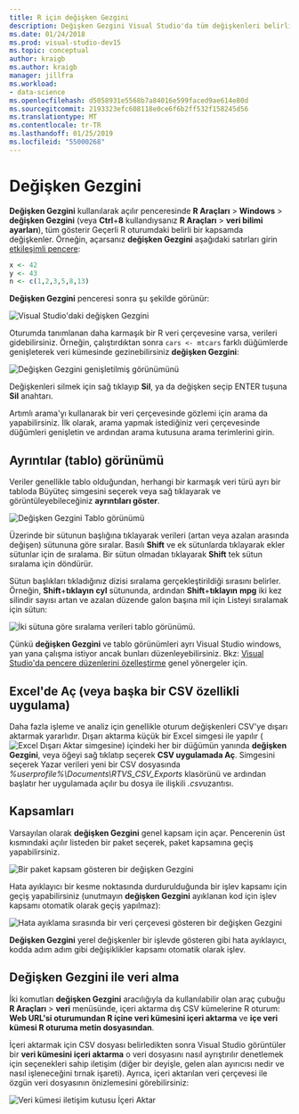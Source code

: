 ```yaml
---
title: R için değişken Gezgini
description: Değişken Gezgini Visual Studio'da tüm değişkenleri belirli bir kapsamda geçerli R oturumda gösterir.
ms.date: 01/24/2018
ms.prod: visual-studio-dev15
ms.topic: conceptual
author: kraigb
ms.author: kraigb
manager: jillfra
ms.workload:
- data-science
ms.openlocfilehash: d5058931e5568b7a84016e599faced9ae614e80d
ms.sourcegitcommit: 2193323efc608118e0ce6f6b2ff532f158245d56
ms.translationtype: MT
ms.contentlocale: tr-TR
ms.lasthandoff: 01/25/2019
ms.locfileid: "55000268"
---
```

# <a name="variable-explorer"></a>Değişken Gezgini

**Değişken Gezgini** kullanılarak açılır penceresinde **R Araçları** > **Windows** > **değişken Gezgini** (veya **Ctrl**+**8** kullandıysanız **R Araçları** > **veri bilimi ayarları**), tüm gösterir Geçerli R oturumdaki belirli bir kapsamda değişkenler. Örneğin, açarsanız **değişken Gezgini** aşağıdaki satırları girin [etkileşimli pencere](interactive-repl-for-r-in-visual-studio.md):

```R
x <- 42
y <- 43
n <- c(1,2,3,5,8,13)
```

**Değişken Gezgini** penceresi sonra şu şekilde görünür:

![Visual Studio'daki değişken Gezgini](media/variable-explorer-window.png)

Oturumda tanımlanan daha karmaşık bir R veri çerçevesine varsa, verileri gidebilirsiniz. Örneğin, çalıştırdıktan sonra `cars <- mtcars` farklı düğümlerde genişleterek veri kümesinde gezinebilirsiniz **değişken Gezgini**:

![Değişken Gezgini genişletilmiş görünümünü](media/variable-explorer-expanded-results.png)

Değişkenleri silmek için sağ tıklayıp **Sil**, ya da değişken seçip ENTER tuşuna **Sil** anahtarı.

Artımlı arama'yı kullanarak bir veri çerçevesinde gözlemi için arama da yapabilirsiniz. İlk olarak, arama yapmak istediğiniz veri çerçevesinde düğümleri genişletin ve ardından arama kutusuna arama terimlerini girin.

## <a name="details-table-view"></a>Ayrıntılar (tablo) görünümü

Veriler genellikle tablo olduğundan, herhangi bir karmaşık veri türü ayrı bir tabloda Büyüteç simgesini seçerek veya sağ tıklayarak ve görüntüleyebileceğiniz **ayrıntıları göster**.

![Değişken Gezgini Tablo görünümü](media/variable-explorer-table-view.png)

Üzerinde bir sütunun başlığına tıklayarak verileri (artan veya azalan arasında değişen) sütununa göre sıralar. Basılı **Shift** ve ek sütunlarda tıklayarak ekler sütunlar için de sıralama. Bir sütun olmadan tıklayarak **Shift** tek sütun sıralama için döndürür.

Sütun başlıkları tıkladığınız dizisi sıralama gerçekleştirildiği sırasını belirler. Örneğin, **Shift**+**tıklayın** **cyl** sütununda, ardından **Shift**+**tıklayın** **mpg** iki kez silindir sayısı artan ve azalan düzende galon başına mil için Listeyi sıralamak için sütun:

![İki sütuna göre sıralama verileri tablo görünümü.](media/variable-explorer-table-view-sorting.png)

Çünkü **değişken Gezgini** ve tablo görünümleri ayrı Visual Studio windows, yan yana çalışma istiyor ancak bunları düzenleyebilirsiniz. Bkz: [Visual Studio'da pencere düzenlerini özelleştirme](../ide/customizing-window-layouts-in-visual-studio.md) genel yönergeler için.

## <a name="open-in-excel-or-other-csv-capable-application"></a>Excel'de Aç (veya başka bir CSV özellikli uygulama)

Daha fazla işleme ve analiz için genellikle oturum değişkenleri CSV'ye dışarı aktarmak yararlıdır. Dışarı aktarma küçük bir Excel simgesi ile yapılır (![Excel Dışarı Aktar simgesine](media/variable-explorer-excel-icon.png)) içindeki her bir düğümün yanında **değişken Gezgini**, veya öğeyi sağ tıklatıp seçerek **CSV uygulamada Aç**. Simgesini seçerek Yazar verileri yeni bir CSV dosyasında *%userprofile%\Documents\RTVS_CSV_Exports* klasörünü ve ardından başlatır her uygulamada açılır bu dosya ile ilişkili *.csv*uzantısı.

## <a name="scopes"></a>Kapsamları

Varsayılan olarak **değişken Gezgini** genel kapsam için açar. Pencerenin üst kısmındaki açılır listeden bir paket seçerek, paket kapsamına geçiş yapabilirsiniz.

![Bir paket kapsam gösteren bir değişken Gezgini](media/variable-explorer-package-scopes.png)

Hata ayıklayıcı bir kesme noktasında durdurulduğunda bir işlev kapsamı için geçiş yapabilirsiniz (unutmayın **değişken Gezgini** ayıklanan kod için işlev kapsamı otomatik olarak geçiş yapılmaz):

![Hata ayıklama sırasında bir veri çerçevesi gösteren bir değişken Gezgini](media/variable-explorer-as-locals-window.png)

**Değişken Gezgini** yerel değişkenler bir işlevde gösteren gibi hata ayıklayıcı, kodda adım adım gibi değişiklikler kapsamı otomatik olarak işlev.

## <a name="import-data-into-variable-explorer"></a>Değişken Gezgini ile veri alma

İki komutları **değişken Gezgini** aracılığıyla da kullanılabilir olan araç çubuğu **R Araçları** > **veri** menüsünde, içeri aktarma dış CSV kümelerine R oturum:  **Web URL'si oturumundan R içine veri kümesini içeri aktarma** ve **içe veri kümesi R oturuma metin dosyasından**.

İçeri aktarmak için CSV dosyası belirledikten sonra Visual Studio görüntüler bir **veri kümesini içeri aktarma** o veri dosyasını nasıl ayrıştırılır denetlemek için seçenekleri sahip iletişim (diğer bir deyişle, gelen alan ayırıcısı nedir ve nasıl işleneceğini tırnak işareti). Ayrıca, içeri aktarılan veri çerçevesi ile özgün veri dosyasının önizlemesini görebilirsiniz:

![Veri kümesi iletişim kutusu İçeri Aktar](media/variable-explorer-import-dataset-dialog.png)
